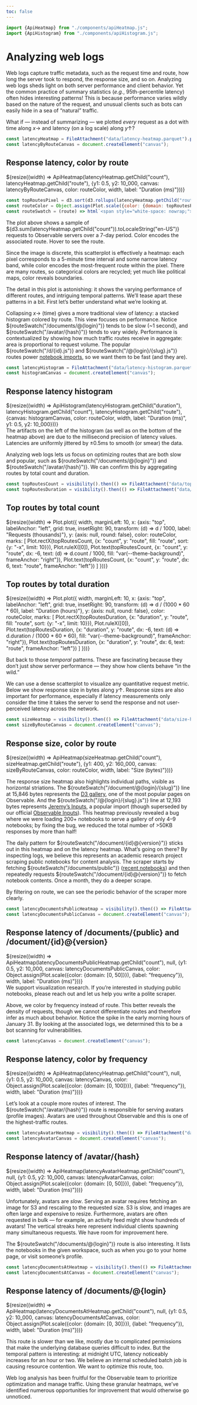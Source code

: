 ```yaml
---
toc: false
---
```


```js
import {ApiHeatmap} from "./components/apiHeatmap.js";
import {ApiHistogram} from "./components/apiHistogram.js";
```

# Analyzing web logs

Web logs capture traffic metadata, such as the request time and route, how long the server took to respond, the response size, and so on. Analyzing web logs sheds light on both server performance and client behavior. Yet the common practice of summary statistics (_e.g._, 95th-percentile latency) often hides interesting patterns! This is because performance varies wildly based on the nature of the request, and unusual clients such as bots can easily hide in a sea of “natural” traffic.

What if — instead of summarizing — we plotted _every_ request as a dot with time along *x*→ and latency (on a log scale) along *y*↑?

```js
const latencyHeatmap = FileAttachment("data/latency-heatmap.parquet").parquet();
const latencyByRouteCanvas = document.createElement("canvas");
```

<div class="card">
  <h2>Response latency, color by route</h2>
  ${resize((width) => ApiHeatmap(latencyHeatmap.getChild("count"), latencyHeatmap.getChild("route"), {y1: 0.5, y2: 10_000, canvas: latencyByRouteCanvas, color: routeColor, width, label: "Duration (ms)"}))}
</div>

```js
const topRoutesPixel = d3.sort(d3.rollups(latencyHeatmap.getChild("route"), (D) => D.length, (d) => d).filter(([d]) => d), ([, d]) => -d).map(([route, count]) => ({route, count}));
const routeColor = Object.assign(Plot.scale({color: {domain: topRoutesPixel.map((d) => d.route)}}), {label: "route"});
const routeSwatch = (route) => html`<span style="white-space: nowrap;"><svg width=10 height=10 fill=${routeColor.apply(route)}><rect width=10 height=10></rect></svg> <span class="small">${route}</span></span>`;
```

The plot above shows a sample of ${d3.sum(latencyHeatmap.getChild("count")).toLocaleString("en-US")} requests to Observable servers over a 7-day period. Color encodes the associated route. Hover to see the route.

<div class="small note">Since the image is discrete, this scatterplot is effectively a heatmap: each pixel corresponds to a 5-minute time interval and some narrow latency band, while color encodes the most-frequent route within the pixel. There are many routes, so categorical colors are recycled; yet much like political maps, color reveals boundaries.</div>

The detail in this plot is astonishing: it shows the varying performance of different routes, and intriguing temporal patterns. We’ll tease apart these patterns in a bit. First let’s better understand what we’re looking at.

Collapsing *x*→ (time) gives a more traditional view of latency: a stacked histogram colored by route. This view focuses on performance. Notice ${routeSwatch("/documents/@{login}")} tends to be slow (~1 second), and ${routeSwatch("/avatar/{hash}")} tends to vary widely. Performance is contextualized by showing how much traffic routes receive in aggregate: area is proportional to request volume. The popular ${routeSwatch("/d/{id}.js")} and ${routeSwatch("/@{login}/{slug}.js")} routes power [notebook imports](https://observablehq.com/@observablehq/import), so we want them to be fast (and they are).

```js
const latencyHistogram = FileAttachment("data/latency-histogram.parquet").parquet();
const histogramCanvas = document.createElement("canvas");
```

<div class="card">
  <h2>Response latency histogram</h2>
  ${resize((width) => ApiHistogram(latencyHistogram.getChild("duration"), latencyHistogram.getChild("count"), latencyHistogram.getChild("route"), {canvas: histogramCanvas, color: routeColor, width, label: "Duration (ms)", y1: 0.5, y2: 10_000}))}
</div>

<div class="small note">The artifacts on the left of the histogram (as well as on the bottom of the heatmap above) are due to the millisecond precision of latency values. Latencies are uniformly jittered by ±0.5ms to smooth (or smear) the data.</div>

Analyzing web logs lets us focus on optimizing routes that are both slow and popular, such as ${routeSwatch("/documents/@{login}")} and ${routeSwatch("/avatar/{hash}")}. We can confirm this by aggregating routes by total count and duration.

```js
const topRoutesCount = visibility().then(() => FileAttachment("data/top-routes-count.parquet").parquet());
const topRoutesDuration = visibility().then(() => FileAttachment("data/top-routes-duration.parquet").parquet());
```

<div class="grid grid-cols-2">
  <div class="card">
    <h2>Top routes by total count</h2>
    ${resize((width) => Plot.plot({
      width,
      marginLeft: 10,
      x: {axis: "top", labelAnchor: "left", grid: true, insetRight: 90, transform: (d) => d / 1000, label: "Requests (thousands)"},
      y: {axis: null, round: false},
      color: routeColor,
      marks: [
        Plot.rectX(topRoutesCount, {x: "count", y: "route", fill: "route", sort: {y: "-x", limit: 10}}),
        Plot.ruleX([0]),
        Plot.text(topRoutesCount, {x: "count", y: "route", dx: -6, text: (d) => d.count / 1000, fill: "var(--theme-background)", frameAnchor: "right"}),
        Plot.text(topRoutesCount, {x: "count", y: "route", dx: 6, text: "route", frameAnchor: "left"})
      ]
    }))}
  </div>
  <div class="card">
    <h2>Top routes by total duration</h2>
    ${resize((width) => Plot.plot({
      width,
      marginLeft: 10,
      x: {axis: "top", labelAnchor: "left", grid: true, insetRight: 90, transform: (d) => d / (1000 * 60 * 60), label: "Duration (hours)"},
      y: {axis: null, round: false},
      color: routeColor,
      marks: [
        Plot.rectX(topRoutesDuration, {x: "duration", y: "route", fill: "route", sort: {y: "-x", limit: 10}}),
        Plot.ruleX([0]),
        Plot.text(topRoutesDuration, {x: "duration", y: "route", dx: -6, text: (d) => d.duration / (1000 * 60 * 60), fill: "var(--theme-background)", frameAnchor: "right"}),
        Plot.text(topRoutesDuration, {x: "duration", y: "route", dx: 6, text: "route", frameAnchor: "left"})
      ]
    }))}
  </div>
</div>

But back to those _temporal_ patterns. These are fascinating because they don’t just show server performance — they show how clients behave “in the wild.”

We can use a dense scatterplot to visualize any quantitative request metric. Below we show response size in bytes along *y*↑. Response sizes are also important for performance, especially if latency measurements only consider the time it takes the server to send the response and not user-perceived latency across the network.

```js
const sizeHeatmap = visibility().then(() => FileAttachment("data/size-heatmap.parquet").parquet());
const sizeByRouteCanvas = document.createElement("canvas");
```

<div class="card">
  <h2>Response size, color by route</h2>
  ${resize((width) => ApiHeatmap(sizeHeatmap.getChild("count"), sizeHeatmap.getChild("route"), {y1: 400, y2: 160_000, canvas: sizeByRouteCanvas, color: routeColor, width, label: "Size (bytes)"}))}
</div>

The response size heatmap also highlights individual paths, visible as horizontal striations. The ${routeSwatch("/document/@{login}/{slug}")} line at 15,846 bytes represents the [D3 gallery](https://observablehq.com/@d3/gallery), one of the most popular pages on Observable. And the ${routeSwatch("/@{login}/{slug}.js")} line at 12,193 bytes represents [Jeremy’s Inputs](https://observablehq.com/@jashkenas/inputs), a popular import (though superseded by our official [Observable Inputs](https://observablehq.com/framework/lib/inputs)). This heatmap previously revealed a bug where we were loading 200+ notebooks to serve a gallery of only 4–9 notebooks; by fixing the bug, we reduced the total number of >50KB responses by more than half!

The daily pattern for ${routeSwatch("/document/{id}@{version}")} sticks out in this heatmap and on the latency heatmap. What’s going on there? By inspecting logs, we believe this represents an academic research project scraping public notebooks for content analysis. The scraper starts by fetching ${routeSwatch("/documents/public")} ([recent notebooks](https://observablehq.com/recent)) and then repeatedly requests ${routeSwatch("/document/{id}@{version}")} to fetch notebook contents. Once a month, they do a deeper scrape.

By filtering on route, we can see the periodic behavior of the scraper more clearly.

```js
const latencyDocumentsPublicHeatmap = visibility().then(() => FileAttachment("data/latency-heatmap-documents-public.parquet").parquet());
const latencyDocumentsPublicCanvas = document.createElement("canvas");
```

<div class="card">
  <h2>Response latency of /documents/{public} and /document/{id}@{version}</h2>
  ${resize((width) => ApiHeatmap(latencyDocumentsPublicHeatmap.getChild("count"), null, {y1: 0.5, y2: 10_000, canvas: latencyDocumentsPublicCanvas, color: Object.assign(Plot.scale({color: {domain: [0, 50]}}), {label: "frequency"}), width, label: "Duration (ms)"}))}
</div>

<div class="small note">We support visualization research. If you’re interested in studying public notebooks, please reach out and let us help you write a polite scraper.</div>

Above, we color by frequency instead of route. This better reveals the density of requests, though we cannot differentiate routes and therefore infer as much about behavior. Notice the spike in the early morning hours of January 31. By looking at the associated logs, we determined this to be a bot scanning for vulnerabilities.

```js
const latencyCanvas = document.createElement("canvas");
```

<div class="card">
  <h2>Response latency, color by frequency</h2>
  ${resize((width) => ApiHeatmap(latencyHeatmap.getChild("count"), null, {y1: 0.5, y2: 10_000, canvas: latencyCanvas, color: Object.assign(Plot.scale({color: {domain: [0, 100]}}), {label: "frequency"}), width, label: "Duration (ms)"}))}
</div>

Let’s look at a couple more routes of interest. The ${routeSwatch("/avatar/{hash}")} route is responsible for serving avatars (profile images). Avatars are used throughout Observable and this is one of the highest-traffic routes.

```js
const latencyAvatarHeatmap = visibility().then(() => FileAttachment("data/latency-heatmap-avatar.parquet").parquet());
const latencyAvatarCanvas = document.createElement("canvas");
```

<div class="card">
  <h2>Response latency of /avatar/{hash}</h2>
  ${resize((width) => ApiHeatmap(latencyAvatarHeatmap.getChild("count"), null, {y1: 0.5, y2: 10_000, canvas: latencyAvatarCanvas, color: Object.assign(Plot.scale({color: {domain: [0, 50]}}), {label: "frequency"}), width, label: "Duration (ms)"}))}
</div>

Unfortunately, avatars are _slow_. Serving an avatar requires fetching an image for S3 and rescaling to the requested size. S3 is slow, and images are often large and expensive to resize. Furthermore, avatars are often requested in bulk — for example, an activity feed might show hundreds of avatars! The vertical streaks here represent individual clients spawning many simultaneous requests. We have room for improvement here.

The ${routeSwatch("/documents/@{login}")} route is also interesting. It lists the notebooks in the given workspace, such as when you go to your home page, or visit someone’s profile.

```js
const latencyDocumentsAtHeatmap = visibility().then(() => FileAttachment("data/latency-heatmap-documents-at.parquet").parquet());
const latencyDocumentsAtCanvas = document.createElement("canvas");
```

<div class="card">
  <h2>Response latency of /documents/@{login}</h2>
  ${resize((width) => ApiHeatmap(latencyDocumentsAtHeatmap.getChild("count"), null, {y1: 0.5, y2: 10_000, canvas: latencyDocumentsAtCanvas, color: Object.assign(Plot.scale({color: {domain: [0, 30]}}), {label: "frequency"}), width, label: "Duration (ms)"}))}
</div>

This route is slower than we like, mostly due to complicated permissions that make the underlying database queries difficult to index. But the temporal pattern is interesting: at midnight UTC, latency noticeably increases for an hour or two. We believe an internal scheduled batch job is causing resource contention. We want to optimize this route, too.

Web log analysis has been fruitful for the Observable team to prioritize optimization and manage traffic. Using these granular heatmaps, we’ve identified numerous opportunities for improvement that would otherwise go unnoticed.
